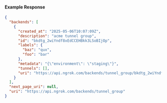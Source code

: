 <!-- Code generated for API Clients. DO NOT EDIT. -->

#### Example Response

```json
{
  "backends": [
    {
      "created_at": "2025-05-06T10:07:09Z",
      "description": "acme tunnel group",
      "id": "bkdtg_2wiYndf8xEdCCEHBkk3LSoBIjOp",
      "labels": {
        "baz": "qux",
        "foo": "bar"
      },
      "metadata": "{\"environment\": \"staging\"}",
      "tunnels": [],
      "uri": "https://api.ngrok.com/backends/tunnel_group/bkdtg_2wiYndf8xEdCCEHBkk3LSoBIjOp"
    }
  ],
  "next_page_uri": null,
  "uri": "https://api.ngrok.com/backends/tunnel_group"
}
```

